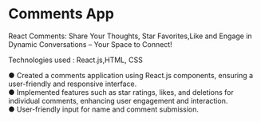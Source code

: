 # Comments App

React Comments: Share Your Thoughts, Star Favorites,Like and Engage in Dynamic Conversations – Your Space to Connect!

Technologies used : React.js,HTML, CSS

● Created a comments application using React.js components, ensuring a user-friendly and responsive interface.            
● Implemented features such as star ratings, likes, and deletions for individual comments, enhancing user engagement and interaction.                       
● User-friendly input for name and comment submission.

